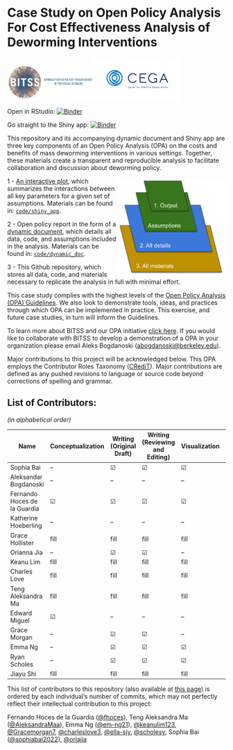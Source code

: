
# Case Study on Open Policy Analysis For Cost Effectiveness Analysis of Deworming Interventions

<img width="200" src="./code/images/BITSS_logo_horizontal.png"><img width="200" src="./code/images/CEGA_logo.png">
<br>

Open in RStudio:
[![Binder](http://mybinder.org/badge_logo.svg)](https://mybinder.org/v2/gh/BITSS-OPA/opa-deworming/master?urlpath=rstudio)

Go straight to the Shiny app:
[![Binder](http://mybinder.org/badge_logo.svg)](https://fhoces.shinyapps.io/shiny_app_test/)

This repository and its accompanying dynamic document and Shiny app are
three key components of an Open Policy Analysis (OPA) on the costs and
benefits of mass deworming interventions in various settings. Together,
these materials create a transparent and reproducible analysis to
facilitate collaboration and discussion about deworming policy.

<img align="right" width="50%" src="./code/images/OPA_layers2.svg">

1 - [An interactive plot](https://fhoces.shinyapps.io/shiny_app_test/),
which summarizes the interactions between all key parameters for a given
set of assumptions. Materials can be found in:
[`code/shiny_app`](https://github.com/BITSS-OPA/opa-deworming/tree/master/code/shiny_app).

2 - Open policy report in the form of a [dynamic
document](https://bitss-opa.github.io/opa-deworming/), which details all
data, code, and assumptions included in the analysis. Materials can be
found in:
[`code/dynamic_doc`](https://github.com/BITSS-OPA/opa-deworming/tree/master/code/05_final_opa.Rmd).

3 - This Github repository, which stores all data, code, and materials
necessary to replicate the analysis in full with minimal effort.

This case study complies with the highest levels of the [Open Policy
Analysis (OPA)
Guidelines](https://www.bitss.org/opa/community-standards/). We also
look to demonstrate tools, ideas, and practices through which OPA can be
implemented in practice. This exercise, and future case studies, in turn
will inform the Guidelines.

To learn more about BITSS and our OPA initiative [click
here](https://www.bitss.org/opa/). If you would like to collaborate with
BITSS to develop a demonstration of a OPA in your organization please
email Aleks Bogdanoski (<abogdanoski@berkeley.edu>).

Major contributions to this project will be acknowledged below. This OPA
employs the Contributor Roles Taxonomy
([CRediT](https://casrai.org/credit/)). Major contributions are defined
as any pushed revisions to language or source code beyond corrections of
spelling and grammar.

## List of Contributors:

*(in alphabetical order)*

| Name                         | Conceptualization | Writing (Original Draft) | Writing (Reviewing and Editing) | Visualization | Funding Acquisition | Project Administration | Supervision |
| ---------------------------- | ----------------- | ------------------------ | ------------------------------- | ------------- | ------------------- | ---------------------- | ----------- |
| Sophia Bai                   | –                 | ☑                        | ☑                               | ☑             | –                   | –                      | –           |
| Aleksandar Bogdanoski        | –                 | –                        | –                               | –             | ☑                   | ☑                      | –           |
| Fernando Hoces de la Guardia | ☑                 | ☑                        | ☑                               | ☑             | ☑                   | –                      | ☑           |
| Katherine Hoeberling         | –                 | –                        | –                               | –             | ☑                   | ☑                      | –           |
| Grace Hollister              | fill              | fill                     | fill                            | fill          | fill                | fill                   | fill        |
| Orianna Jia                  | –                 | ☑                        | ☑                               | –             | –                   | –                      | –           |
| Keanu Lim                    | fill              | fill                     | fill                            | fill          | fill                | fill                   | fill        |
| Charles Love                 | fill              | fill                     | fill                            | fill          | fill                | fill                   | fill        |
| Teng Aleksandra Ma           | fill              | fill                     | fill                            | fill          | fill                | fill                   | fill        |
| Edward Miguel                | ☑                 | –                        | –                               | –             | ☑                   | –                      | ☑           |
| Grace Morgan                 | –                 | ☑                        | ☑                               | –             | –                   | –                      | –           |
| Emma Ng                      | –                 | ☑                        | ☑                               | ☑             | –                   | –                      | –           |
| Ryan Scholes                 | –                 | ☑                        | ☑                               | ☑             | –                   | –                      | –           |
| Jiayu Shi                    | fill              | fill                     | fill                            | fill          | fill                | fill                   | fill        |

This list of contributors to this repository (also available at [this
page](https://github.com/BITSS-OPA/opa-deworming/graphs/contributors))
is ordered by each individual’s number of commits, which may not
perfectly reflect their intellectual contribution to this project:

Fernando Hoces de la Guardia ([@fhoces](https://github.com/fhoces)),
Teng Aleksandra Ma ([@AleksandraMaa](https://github.com/AleksandraMaa)),
Emma Ng ([@em-ng21](https://github.com/em-ng21)),
[@keanulim123](https://github.com/keanulim123),
[@Gracemorgan7](https://github.com/Gracemorgan7),
[@charleslove3](https://github.com/charleslove3),
[@ella-sjy](https://github.com/ella-sjy),
[@scholesy](https://github.com/scholesy), Sophia Bai
([@sophiabai2022](https://github.com/sophiabai2022)),
[@oriajia](https://github.com/oriajia)
